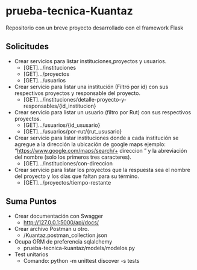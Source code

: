 # prueba-tecnica-Kuantaz
Repositorio con un breve proyecto desarrollado con el framework Flask

## Solicitudes
* Crear servicios para listar instituciones,proyectos y usuarios.
    -   [GET].../instituciones 
    -   [GET].../proyectos
    -   [GET].../usuarios
* Crear servicio para listar una institución (Filtró por id) con sus respectivos proyectos y responsable del proyecto.
    -   [GET].../instituciones/detalle-proyecto-y-responsables/{id_institucion}
* Crear servicio para listar un usuario (filtro por Rut) con sus respectivos proyectos.
    -   [GET].../usuarios/{id_ususario}
    -   [GET].../usuarios/por-rut/{rut_ususario}
* Crear servicio para listar instituciones donde a cada institución se agregue a la dirección la ubicación de google maps ejemplo: “https://www.google.com/maps/search/+ direccion ” y la abreviación del nombre (solo los primeros tres caracteres).
    -   [GET].../instituciones/con-direccion
* Crear servicio para listar los proyectos que la respuesta sea el nombre del proyecto y los días que faltan para su término. 
    -   [GET].../proyectos/tiempo-restante

## Suma Puntos
* Crear documentación con Swagger
    - http://127.0.0.1:5000/api/docs/
* Crear archivo Postman u otro.
    - /Kuantaz.postman_collection.json
* Ocupa ORM de preferencia sqlalchemy
    - prueba-tecnica-kuantaz/models/modelos.py
* Test unitarios
    - Comando: python -m unittest discover -s tests